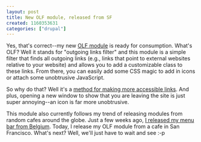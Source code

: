 ```yaml
--- 
layout: post
title: New OLF module, released from SF
created: 1160353631
categories: ["drupal"]
---
```

Yes, that's correct--my new <a href="http://drupal.org/project/olf">OLF module</a> is ready for consumption. What's OLF? Well it stands for "outgoing links filter" and this module is a simple filter that finds all outgoing links (e.g., links that point to external websites relative to your website) and allows you to add a customizable class to these links. From there, you can easily add some CSS magic to add in icons or attach some unobtrusive JavaScript.

So why do that? Well it's a <a href="http://www.maxdesign.com.au/presentation/external/">method for making more accessible links</a>. And plus,  opening a new window to show that you are leaving the site is just super annoying--an icon is far more unobtrusive.

This module also currently follows my trend of releasing modules from random cafes around the globe. Just a few weeks ago, <a href="http://tedserbinski.com/drupal/menu-bar-2-0-released-from-belgium/">I released my menu bar from Belgium</a>. Today, I release my OLF module from a cafe in San Francisco. What's next? Well, we'll just have to wait and see :-p
